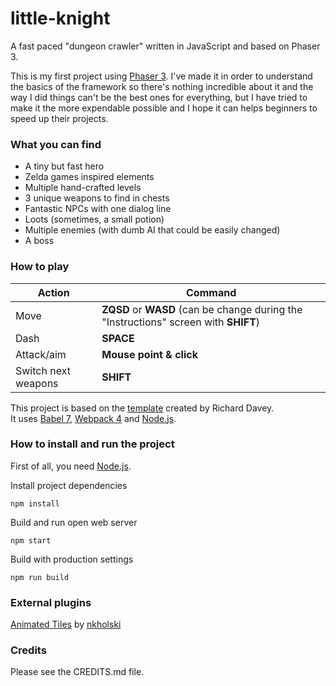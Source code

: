 # little-knight
A fast paced "dungeon crawler" written in JavaScript and based on Phaser 3.

This is my first project using [Phaser 3](https://phaser.io/phaser3). I've made it in order to understand the basics of the framework so there's nothing incredible about it and the way I did things can't be the best ones for everything, but I have tried to make it the more expendable possible and I hope it can helps beginners to speed up their projects.  

### What you can find
- A tiny but fast hero
- Zelda games inspired elements
- Multiple hand-crafted levels
- 3 unique weapons to find in chests
- Fantastic NPCs with one dialog line
- Loots (sometimes, a small potion)
- Multiple enemies (with dumb AI that could be easily changed)
- A boss

### How to play
| Action              | Command                                                                  |
|---------------------|--------------------------------------------------------------------------|
| Move                | __ZQSD__ or __WASD__ (can be change during the "Instructions" screen with __SHIFT__) |
| Dash                | __SPACE__                                                                    |
| Attack/aim          | __Mouse point & click__                                                      |
| Switch next weapons | __SHIFT__                                                                    |


This project is based on the [template](https://github.com/photonstorm/phaser3-project-template) created by Richard Davey.  
It uses [Babel 7](https://babeljs.io/), [Webpack 4](https://webpack.js.org/) and [Node.js](https://nodejs.org/fr/).

### How to install and run the project
First of all, you need [Node.js](https://nodejs.org/fr/).

Install project dependencies  

    npm install

Build and run open web server

    npm start

Build with production settings

    npm run build

### External plugins
[Animated Tiles](https://github.com/nkholski/phaser-animated-tiles) by [nkholski](https://github.com/nkholski)

### Credits
Please see the CREDITS.md file.
